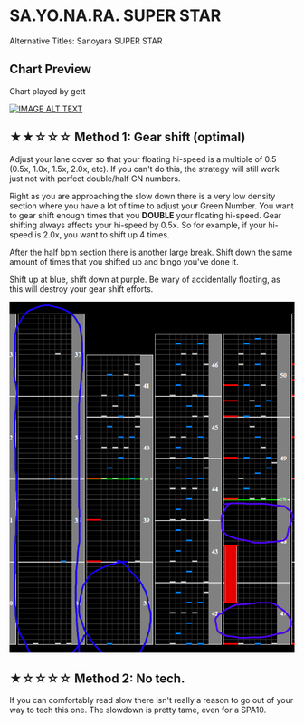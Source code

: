 # SA.YO.NA.RA. SUPER STAR

Alternative Titles: Sanoyara SUPER STAR

## Chart Preview

Chart played by gett

[![IMAGE ALT TEXT](http://img.youtube.com/vi/VykiYYDuiWY/0.jpg)](https://youtu.be/VykiYYDuiWY?t=57 "beatmania IIDX19 Lincle SA.YO.NA.RA. SUPER STAR(ANOTHER)")

## ★★☆☆☆ Method 1: Gear shift (optimal)

Adjust your lane cover so that your floating hi-speed is a multiple of 0.5 (0.5x, 1.0x, 1.5x, 2.0x, etc). If you can't do this, the strategy will still work just not with perfect double/half GN numbers.

Right as you are approaching the slow down there is a very low density section where you have a lot of time to adjust your Green Number. You want to gear shift enough times that you **DOUBLE** your floating hi-speed. Gear shifting always affects your hi-speed by 0.5x. So for example, if your hi-speed is 2.0x, you want to shift up 4 times.

After the half bpm section there is another large break. Shift down the same amount of times that you shifted up and bingo you've done it.

Shift up at blue, shift down at purple. Be wary of accidentally floating, as this will destroy your gear shift efforts.

![sanoyara super star shift](SNSS.png "SNSS Gear Shift Instructions")

## ★☆☆☆☆ Method 2: No tech.

If you can comfortably read slow there isn't really a reason to go out of your way to tech this one. The slowdown is pretty tame, even for a SPA10.
